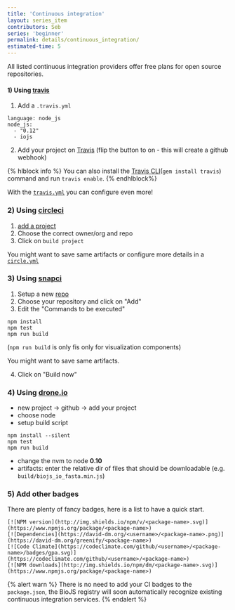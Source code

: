 ```yaml
---
title: 'Continuous integration'
layout: series_item
contributors: Seb
series: 'beginner'
permalink: details/continuous_integration/
estimated-time: 5
---
```


All listed continuous integration providers offer free plans for open source
repositories.

#### 1) Using [travis][Travis]


1. Add a `.travis.yml`

~~~
language: node_js
node_js:
  - "0.12"
  - iojs
~~~~

2. Add your project on [Travis](https://travis-ci.org/profile/greenify) (flip the button to on - this will create a github webhook)

[travis]: http://travis-ci.org
[travis-start]: http://docs.travis-ci.com/user/getting-started/

{% hlblock info %}
You can also install the [Travis CLI](https://github.com/travis-ci/travis.rb)(`gem install travis`) command and run `travis enable`.
{% endhlblock%}

With the [`travis.yml`](http://docs.travis-ci.com/user/build-configuration/) you can configure even more!

### 2) Using [circleci](https://circleci.com)

1. [add a project](https://circleci.com/add-projects)
2. Choose the correct owner/org and repo
3. Click on `build project`

You might want to save same artifacts or configure more details in a [`circle.yml`](https://circleci.com/docs/configuration)

### 3) Using [snapci](https://snap-ci.com)

1. Setup a new [repo](https://snap-ci.com/github_repositories/new)
2. Choose your repository and click on "Add"
3. Edit the "Commands to be executed"

```
npm install
npm test
npm run build
```
(`npm run build` is only fis only for visualization components)

You might want to save same artifacts.

4. Click on "Build now"

### 4) Using [drone.io](https://drone.io/)

* new project -> github -> add your project
* choose node
* setup build script

~~~
npm install --silent
npm test
npm run build
~~~

* change the nvm to node __0.10__
* artifacts: enter the relative dir of files that should be downloadable (e.g. `build/biojs_io_fasta.min.js`)

### 5) Add other badges

There are plenty of fancy badges, here is a list to have a quick start.

~~~
[![NPM version](http://img.shields.io/npm/v/<package-name>.svg)](https://www.npmjs.org/package/<package-name>)
[![Dependencies](https://david-dm.org/<username>/<package-name>.png)](https://david-dm.org/greenify/<package-name>)
[![Code Climate](https://codeclimate.com/github/<username>/<package-name>/badges/gpa.svg)](https://codeclimate.com/github/<username>/<package-name>)
[![NPM downloads](http://img.shields.io/npm/dm/<package-name>.svg)](https://www.npmjs.org/package/<package-name>)
~~~

{% alert warn %}
There is no need to add your CI badges to the `package.json`, the BioJS registry will soon automatically recognize existing continuous integration services.
{% endalert %}

